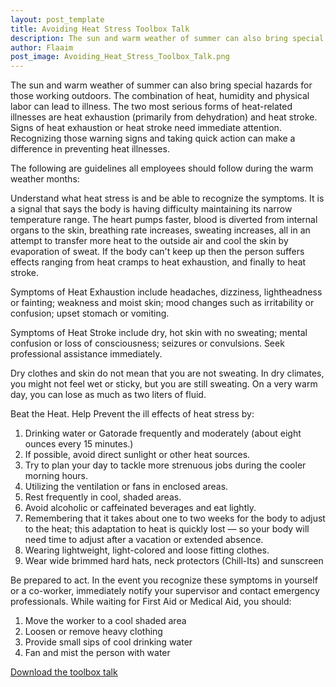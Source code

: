 ```yaml
---
layout: post_template
title: Avoiding Heat Stress Toolbox Talk
description: The sun and warm weather of summer can also bring special hazards for those working outdoors. The combination of heat, humidity and physical labor can lead to illness.
author: Flaaim
post_image: Avoiding_Heat_Stress_Toolbox_Talk.png
---
```


The sun and warm weather of summer can also bring special hazards for those working outdoors. The combination of heat, humidity and physical labor can lead to illness. The two most serious forms of heat-related illnesses are heat exhaustion (primarily from dehydration) and heat stroke. Signs of heat exhaustion or heat stroke need immediate attention. Recognizing those warning signs and taking quick action can make a difference in preventing heat illnesses.

The following are guidelines all employees should follow during the warm weather months:

Understand what heat stress is and be able to recognize the symptoms. It is a    signal that says the body is having difficulty maintaining its narrow  temperature range. The heart pumps faster, blood is diverted from internal    organs to the skin, breathing rate increases, sweating increases, all in    an attempt to transfer more heat to the outside air and cool the skin by    evaporation of sweat. If the body can't keep up then the person suffers    effects ranging from heat cramps to heat exhaustion, and finally to heat stroke.

Symptoms of Heat Exhaustion include headaches, dizziness, lightheadness or fainting;    weakness and moist skin; mood changes such as irritability or confusion;    upset stomach or vomiting.

Symptoms of Heat Stroke include dry, hot skin with no sweating; mental confusion or    loss of consciousness; seizures or convulsions. Seek professional    assistance immediately.

Dry clothes and skin do not mean that    you are not sweating. In dry climates, you might not feel wet or    sticky, but you are still sweating. On a very warm day, you can lose as    much as two liters of fluid.

Beat the    Heat. Help Prevent the ill effects of heat stress by:

1. Drinking water or Gatorade frequently and moderately (about eight ounces every 15 minutes.)
2. If possible, avoid direct sunlight or other heat sources.
3. Try to plan your day to tackle more strenuous jobs during the cooler morning hours.
4. Utilizing the ventilation or fans in enclosed areas.
5. Rest frequently in cool, shaded areas.
6. Avoid alcoholic or caffeinated beverages and eat lightly.
7. Remembering that it takes about one to two weeks for the body to adjust to the heat; this adaptation to heat is quickly lost — so your body will need time to adjust after a vacation or extended absence.
8. Wearing lightweight, light-colored and loose fitting clothes.
9. Wear wide brimmed hard hats, neck protectors (Chill-Its) and sunscreen

Be prepared    to act. In the event you recognize these symptoms in    yourself or a co-worker, immediately notify your supervisor and contact    emergency professionals. While waiting for First Aid or Medical Aid, you    should:
1. Move the worker to a cool shaded area
2. Loosen or remove heavy clothing
3. Provide small sips of cool drinking water
4. Fan and mist the person with water



[Download the toolbox talk](https://safetyworkblog.com/assets/template/Avoiding_Heat_Stress_Toolbox_Talk.docx)
